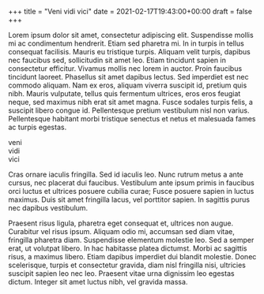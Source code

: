 +++
title = "Veni vidi vici"
date = 2021-02-17T19:43:00+00:00
draft = false
+++

Lorem ipsum dolor sit amet, consectetur adipiscing elit. Suspendisse
mollis mi ac condimentum hendrerit. Etiam sed pharetra mi. In in
turpis in tellus consequat facilisis. Mauris eu tristique
turpis. Aliquam velit turpis, dapibus nec faucibus sed, sollicitudin
sit amet leo. Etiam tincidunt sapien in consectetur efficitur. Vivamus
mollis nec lorem in auctor. Proin faucibus tincidunt
laoreet. Phasellus sit amet dapibus lectus. Sed imperdiet est nec
commodo aliquam. Nam ex eros, aliquam viverra suscipit id, pretium
quis nibh. Mauris vulputate, tellus quis fermentum ultrices, eros eros
feugiat neque, sed maximus nibh erat sit amet magna. Fusce sodales
turpis felis, a suscipit libero congue id. Pellentesque pretium
vestibulum nisl non varius. Pellentesque habitant morbi tristique
senectus et netus et malesuada fames ac turpis egestas.

veni  
vidi  
vici

Cras ornare iaculis fringilla. Sed id iaculis leo. Nunc rutrum metus a
ante cursus, nec placerat dui faucibus. Vestibulum ante ipsum primis
in faucibus orci luctus et ultrices posuere cubilia curae; Fusce
posuere sapien in luctus maximus. Duis sit amet fringilla lacus, vel
porttitor sapien. In sagittis purus nec dapibus vestibulum.

Praesent risus ligula, pharetra eget consequat et, ultrices non
augue. Curabitur vel risus ipsum. Aliquam odio mi, accumsan sed diam
vitae, fringilla pharetra diam. Suspendisse elementum molestie
leo. Sed a semper erat, ut volutpat libero. In hac habitasse platea
dictumst. Morbi ac sagittis risus, a maximus libero. Etiam dapibus
imperdiet dui blandit molestie. Donec scelerisque, turpis et
consectetur gravida, diam nisl fringilla nisi, ultricies suscipit
sapien leo nec leo. Praesent vitae urna dignissim leo egestas
dictum. Integer sit amet luctus nibh, vel gravida massa.
